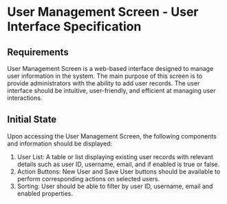 # User Management Screen - User Interface Specification
## Requirements
User Management Screen is a web-based interface designed to manage user information in the system. The main purpose of this screen is to provide administrators with the ability to add user records. The user interface should be intuitive, user-friendly, and efficient at managing user interactions.
## Initial State
Upon accessing the User Management Screen, the following components and information should be displayed:
1. User List: A table or list displaying existing user records with relevant details such as user ID, username, email, and if enabled is true or false.
2. Action Buttons: New User and Save User buttons should be available to perform corresponding actions on selected users.
3. Sorting: User should be able to filter by user ID, username, email and enabled properties.
